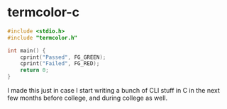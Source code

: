 # termcolor-c

```c
#include <stdio.h>
#include "termcolor.h"

int main() {
	cprint("Passed", FG_GREEN);
	cprint("Failed", FG_RED);
	return 0;
}
```

I made this just in case I start writing a bunch of CLI stuff in C in the next few months before college, and during college as well.
